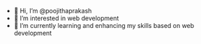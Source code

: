 - 👋 Hi, I’m @poojithaprakash
- 👀 I’m interested in web development
- 🌱 I’m currently learning and enhancing my skills based on web development


<!---
poojithaprakash/poojithaprakash is a ✨ special ✨ repository because its `README.md` (this file) appears on your GitHub profile.
You can click the Preview link to take a look at your changes.
--->
